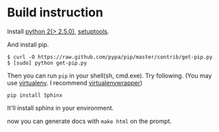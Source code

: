 Build instruction
=================

Install [python 2(> 2.5.0)][1], [setuptools][2].

[1]: www.python.org
[2]: https://pypi.python.org/pypi/setuptools

And install pip.

    $ curl -O https://raw.github.com/pypa/pip/master/contrib/get-pip.py
    $ [sudo] python get-pip.py

Then you can run ``pip`` in your shell(sh, cmd.exe). Try following. (You may use [virtualenv][]. I
recommend [virtualenvwrapper][])

	pip install Sphinx

It'll install sphinx in your environment. 

now you can generate docs with ``make html`` on the prompt.

[virtualenv]: https://pypi.python.org/pypi/virtualenv
[virtualenvwrapper]: http://virtualenvwrapper.readthedocs.org/en/latest/

